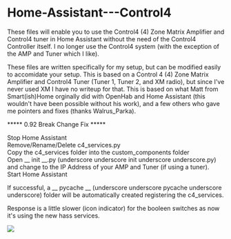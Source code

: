 # Home-Assistant---Control4

These files will enable you to use the Control4 (4) Zone Matrix Amplifier and Control4 tuner in Home Assistant without the need of the Control4 Controller itself. I no longer use the Control4 system (with the exception of the AMP and Tuner which I like).

These files are written specifically for my setup, but can be modified easily to accomidate your setup. This is based on a Control 4 (4) Zone Matrix Amplifier and Control4 Tuner (Tuner 1, Tuner 2, and XM radio), but since I've never used XM I have no writeup for that. This is based on what Matt from Smart(ish)Home orginally did with OpenHab and Home Assistant (this wouldn't have been possible without his work), and a few others who gave me pointers and fixes (thanks Walrus_Parka).

***** 0.92 Break Change Fix *****

Stop Home Assistant<br>
Remove/Rename/Delete c4_services.py<br>
Copy the c4_services folder into the custom_components folder<br>
Open __ init __.py (underscore underscore init underscore underscore.py) and change to the IP Address of your AMP and Tuner (if using a tuner).<br>
Start Home Assistant<br>

If successful, a __ pycache __ (underscore underscore pycache underscore underscore) folder will be automatically created registering the c4_services.<br>

Response is a little slower (icon indicator) for the booleen switches as now it's using the new hass services.

<img src="https://github.com/kmakar89/Home-Assistant---Control4/blob/master/ha_c4.png">



